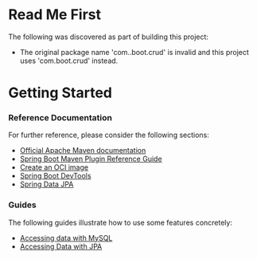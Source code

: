 # Read Me First
The following was discovered as part of building this project:

* The original package name 'com..boot.crud' is invalid and this project uses 'com.boot.crud' instead.

# Getting Started

### Reference Documentation
For further reference, please consider the following sections:

* [Official Apache Maven documentation](https://maven.apache.org/guides/index.html)
* [Spring Boot Maven Plugin Reference Guide](https://docs.spring.io/spring-boot/docs/2.7.8/maven-plugin/reference/html/)
* [Create an OCI image](https://docs.spring.io/spring-boot/docs/2.7.8/maven-plugin/reference/html/#build-image)
* [Spring Boot DevTools](https://docs.spring.io/spring-boot/docs/2.7.8/reference/htmlsingle/#using.devtools)
* [Spring Data JPA](https://docs.spring.io/spring-boot/docs/2.7.8/reference/htmlsingle/#data.sql.jpa-and-spring-data)

### Guides
The following guides illustrate how to use some features concretely:

* [Accessing data with MySQL](https://spring.io/guides/gs/accessing-data-mysql/)
* [Accessing Data with JPA](https://spring.io/guides/gs/accessing-data-jpa/)

